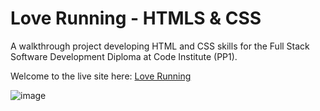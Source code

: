 # **Love Running - HTMLS & CSS**

A walkthrough project developing HTML and CSS skills for the Full Stack Software Development Diploma at Code Institute (PP1). 

Welcome to the live site here: <a href="https://fmstacco.github.io/love-running/" target="_blank">Love Running</a>

![image](https://user-images.githubusercontent.com/95270412/174057471-a9681572-eadb-4c27-a82a-e0decb7f164e.png)


